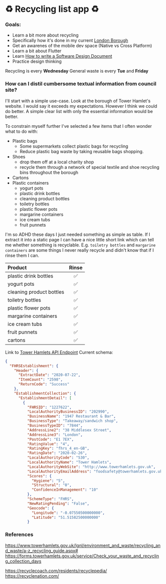 # ♻️ Recycling list app ♻️

### Goals:
 - Learn a bit more about recycling
 - Specifically how it's done in my current [London Borough](https://www.towerhamlets.gov.uk/Home.aspx)
 - Get an awarenes of the mobile dev space (Native vs Cross Platform)
 - Learn a bit about Flutter
 - Learn [How to write a Software Design Document](https://mickeys.link/e64fdc)
 - Practice design thinking

Recycling is every **Wednesday** 
General waste is every **Tue** and **Friday**


### How can I distil cumbersome textual information from council site?

I'll start with a simple use-case. Look at the borough of Tower Hamlet's website. I would say it exceeds my expectations. However I think we could do better. A simple clear list with only the essential information would be better. 

To constrain myself further I've selected a few items that I often wonder what to do with:
- Plastic bags
    * Some supermarkets collect plastic bags for recycling
    * Reduce plastic bag waste by taking reusable bags shopping.
- Shoes
    * drop them off at a local charity shop
    * recycle them through a network of special textile and shoe recycling bins throughout the borough
- Cartons
- Plastic containers
    * yogurt pots
    * plastic drink bottles
    * cleaning product bottles
    * toiletry bottles
    * plastic flower pots
    * margarine containers
    * ice cream tubs
    * fruit punnets

I'm so ADHD these days I just needed something as simple as table.
If I extract it into a static page I can have a nice little short link which can tell me whether something is recyclable. E.g. `toiletry bottles` and `margarine containers` are some things I never really recycle and didn't know that if I rinse them I can.

| Product                  |  Rinse |
|:-------------------------|:------:|
| plastic drink bottles    |   ✅   |
| yogurt pots              |   ✅   |
| cleaning product bottles |   ✅   |
| toiletry bottles         |   ✅   |
| plastic flower pots      |   ✅   |
| margarine containers     |   ✅   |
| ice cream tubs           |   ✅   |
| fruit punnets            |   ✅   |
| cartons                  |   ✅   |


Link to [Tower Hamlets API Endpoint](http://ratings.food.gov.uk/OpenDataFiles/FHRS530en-GB.json)
Current schema:
```json
{
  "FHRSEstablishment": {
    "Header": {
      "ExtractDate": "2020-07-22",
      "ItemCount": "2598",
      "ReturnCode": "Success"
    },
    "EstablishmentCollection": {
      "EstablishmentDetail": [
        {
          "FHRSID": "1227622",
          "LocalAuthorityBusinessID": "202990",
          "BusinessName": "1947 Restaurant & Bar",
          "BusinessType": "Takeaway/sandwich shop",
          "BusinessTypeID": "7844",
          "AddressLine2": "38 Middlesex Street",
          "AddressLine3": "London",
          "PostCode": "E1 7EX",
          "RatingValue": "4",
          "RatingKey": "fhrs_4_en-GB",
          "RatingDate": "2020-02-26",
          "LocalAuthorityCode": "530",
          "LocalAuthorityName": "Tower Hamlets",
          "LocalAuthorityWebSite": "http://www.towerhamlets.gov.uk",
          "LocalAuthorityEmailAddress": "foodsafety@towerhamlets.gov.uk",
          "Scores": {
            "Hygiene": "5",
            "Structural": "0",
            "ConfidenceInManagement": "10"
          },
          "SchemeType": "FHRS",
          "NewRatingPending": "False",
          "Geocode": {
            "Longitude": "-0.07550500000000",
            "Latitude": "51.51582500000000"
          }
```

### References
https://www.towerhamlets.gov.uk/lgnl/environment_and_waste/recycling_and_waste/a-z_recycling_guide.aspx#
https://forms.towerhamlets.gov.uk/service/Check_your_waste_and_recycling_collection_days

https://recyclecoach.com/residents/recyclepedia/
https://recyclenation.com/